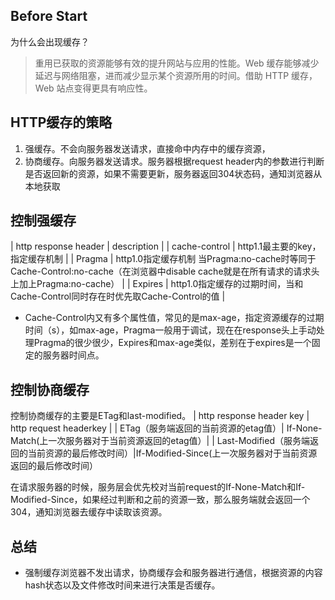 ## Before Start
为什么会出现缓存？
> 重用已获取的资源能够有效的提升网站与应用的性能。Web 缓存能够减少延迟与网络阻塞，进而减少显示某个资源所用的时间。借助 HTTP 缓存，Web 站点变得更具有响应性。

## HTTP缓存的策略
1. 强缓存。不会向服务器发送请求，直接命中内存中的缓存资源，
2. 协商缓存。向服务器发送请求。服务器根据request header内的参数进行判断是否返回新的资源，如果不需要更新，服务器返回304状态码，通知浏览器从本地获取

## 控制强缓存
| http response header | description |
| cache-control | http1.1最主要的key，指定缓存机制 |
| Pragma | http1.0指定缓存机制 当Pragma:no-cache时等同于Cache-Control:no-cache（在浏览器中disable cache就是在所有请求的请求头上加上Pragma:no-cache） |
| Expires | http1.0指定缓存的过期时间，当和Cache-Control同时存在时优先取Cache-Control的值 |

+ Cache-Control内又有多个属性值，常见的是max-age，指定资源缓存的过期时间（s），如max-age，Pragma一般用于调试，现在在response头上手动处理Pragma的很少很少，Expires和max-age类似，差别在于expires是一个固定的服务器时间点。


## 控制协商缓存
控制协商缓存的主要是ETag和last-modified。
| http response header key | http request headerkey |
| ETag（服务端返回的当前资源的etag值）| If-None-Match(上一次服务器对于当前资源返回的etag值）|
| Last-Modified（服务端返回的当前资源的最后修改时间）|If-Modified-Since(上一次服务器对于当前资源返回的最后修改时间）

在请求服务器的时候，服务层会优先校对当前request的If-None-Match和If-Modified-Since，如果经过判断和之前的资源一致，那么服务端就会返回一个304，通知浏览器去缓存中读取该资源。

## 总结
+ 强制缓存浏览器不发出请求，协商缓存会和服务器进行通信，根据资源的内容hash状态以及文件修改时间来进行决策是否缓存。

